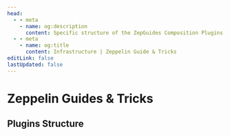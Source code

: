 ```yaml
---
head:
  - - meta
    - name: og:description
      content: Specific structure of the ZepGuides Composition Plugins.
  - - meta
    - name: og:title
      content: Infrastructure | Zeppelin Guide & Tricks
editLink: false
lastUpdated: false
---
```


# Zeppelin Guides & Tricks

## Plugins Structure